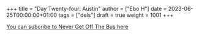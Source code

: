 +++
title = "Day Twenty-four: Austin"
author = ["Ebo H"]
date = 2023-06-25T00:00:00+01:00
tags = ["dels"]
draft = true
weight = 1001
+++

[You can subcribe to Never Get Off The Bus here](https://never-get-off-the-bus.ghost.io/#/portal/)
